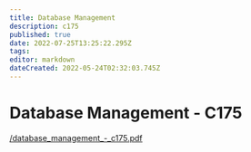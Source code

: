 ```yaml
---
title: Database Management
description: c175
published: true
date: 2022-07-25T13:25:22.295Z
tags: 
editor: markdown
dateCreated: 2022-05-24T02:32:03.745Z
---
```


# Database Management - C175
[/database\_management\_-\_c175.pdf](/database_management_-_c175.pdf)